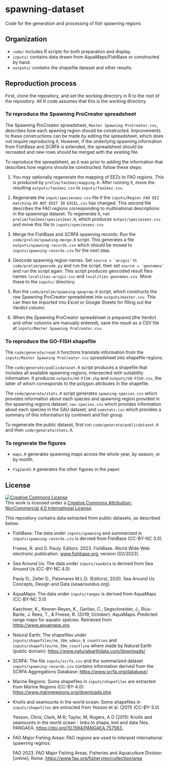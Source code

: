 # spawning-dataset
Code for the generation and processing of fish spawning regions

## Organization
 - `code/` includes R scripts for both preparation and display.
 - `inputs/` contains data drawn from AquaMaps/FishBase or constructed
   by hand.
 - `outputs/` contains the shapefile dataset and other results.

## Reproduction process

First, clone the repository, and set the working directory in R to the
root of the repository. All R code assumes that this is the working
directory.
   
### To reproduce the Spawning ProCreator spreadsheet

The Spawning ProCreator spreadsheet, `Master Spawning ProCreator.csv`,
describes how each spwning region should be constructed. Improvements
to these constructions can be made by editing the spreadsheet, which
does not require reproducing it. However, if the underlying spawning
information from FishBase and SCRFA is extended, the spreadsheet
should be recreated and new rows should be merged with the existing
file.

To reproduce the spreadsheet, as it was prior to adding the
information that describes how regions should be constructed, follow
these steps:

1. You may optionally regenerate the mapping of EEZs to FAO
   regions. This is produced by `prelim/fao2eez/mapping.R`. After
   running it, move the resulting `outputs/fao2eez.csv` to
   `inputs/fao2eez.csv`.
   
2. Regenerate the `input/specieseez.csv` file if the `inputs/Region
FAO EEZ matching-DO NOT EDIT IN EXCEL.csv` has changed. This second
file describes the FAO regions corresponding to multinational
descriptions in the spawnings dataset. To regenerate it, run
`prelim/fao2eez/species2eez.R`, which produces `output/specieseez.csv`
and move this file to `inputs/specieseez.csv`.

3. Merge the FishBase and SCRFA spawning records: Run the
   `code/prelim/spawning-merge.R` script. This generates a file
   `outputs/spawning-records.csv` which should be moved to
   `inputs/spawning-records.csv` for the next step.

4. Geocode spawning region names: Set `source = 'arcgis'` in
   `code/prelim/geocode.py` and run the script; then set `source =
   'geonames'` and run the script again. This script produces geocoded
   result files names `localities-arcgis.csv` and
   `localities-geonames.csv`. Move these to the `inputs/` directory.

5. Run the `code/prelim/spawning-geoprep.R` script, which constructs
   the raw Spawning ProCreator spreadsheet into
   `outputs/master.csv`. This can then be imported into Excel or
   Google Sheets for filling out the Verdict column.

6. When the Spawning ProCreator spreadsheet is prepared (the Verdict
   and other columns are manually entered), save the result as a CSV
   file at `inputs/Master Spawning ProCreator.csv`.

### To reproduce the GO-FISH shapefile

The `code/generate/read.R` functions translate information from the
`inputs/Master Spawning ProCreator.csv` spreadsheet into shapefile
regions.

The `code/generate/publicdataset.R` script produces a shapefile that
includes all available spawning regions, intersected with suitability
information. It produces `outputs/GO-FISH.shp` and
`outputs/GO-FISH.csv`, the latter of which corresponds to the polygon
attributes in the shapefile.

The `code/generate/stats.R` script generates `spawning-species.csv`
which provides information about each species and spawning region
provided in the spawning regions dataset; `sau-species.csv` which
provides information about each species in the SAU dataset; and
`sumstats.csv` which provides a summary of this information by
continent and fish group.

To regenerate the public dataset, first run
`code/generate/publicdataset.R` and then `code/generate/stats.R`.

### To regnerate the figures

 - `maps.R` generates spawning maps across the whole year, by season,
   or by month.
   
 - `Fig2and3.R` generates the other figures in the paper.

## License

<a rel="license" href="http://creativecommons.org/licenses/by-nc/4.0/"><img alt="Creative Commons License" style="border-width:0" src="https://i.creativecommons.org/l/by-nc/4.0/88x31.png" /></a><br />This work is licensed under a <a rel="license" href="http://creativecommons.org/licenses/by-nc/4.0/">Creative Commons Attribution-NonCommercial 4.0 International License</a>.

This repository contains data extracted from public datasets, as described below:

 - FishBase: The data under `inputs/spawning` and summarized in `inputs/spawning-records.csv` is dervied from FishBase (CC-BY-NC 3.0).

   Froese, R. and D. Pauly. Editors. 2023. FishBase. World Wide Web electronic publication. www.fishbase.org, version (02/2023).

 - Sea Around Us: The data under `inputs/saudata` is derived from Sea Around Us (CC-BY-NC 4.0)

   Pauly D., Zeller D., Palomares M.L.D. (Editors), 2020. Sea Around Us Concepts, Design and Data (seaaroundus.org).
   
 - AquaMaps: The data under `inputs/ranges` is derived from AquaMaps (CC-BY-NC 3.0)

   Kaschner, K., Kesner-Reyes, K., Garilao, C., Segschneider, J., Rius-Barile, J. Rees, T., & Froese, R. (2019, October). AquaMaps: Predicted range maps for aquatic species. Retrieved from https://www.aquamaps.org.
   
 - Natural Earth: The shapefiles under `inputs/shapefiles/ne_10m_admin_0_countries` and `inputs/shapefiles/ne_50m_coastline` where made by Natural Earth (public domain): https://www.naturalearthdata.com/downloads/
 
 - SCRFA: The file `inputs/scrfa.csv` and the summarized dataset `inputs/spawning-records.csv` contains information derived from the SCRFA Aggregations Database: https://www.scrfa.org/database/

 - Marine Regions: Some shapefiles in `inputs/shapefiles` are extracted from Marine Regions (CC-BY-4.0): https://www.marineregions.org/downloads.php

 - Knolls and seamounts in the world ocean: Some shapefiles in `inputs/shapefiles` are extracted from Yesson et al. (2011) (CC-BY-3.0)
   
   Yesson, Chris; Clark, M R; Taylor, M; Rogers, A D (2011): Knolls and seamounts in the world ocean - links to shape, kml and data files. PANGAEA, https://doi.org/10.1594/PANGAEA.757563,

- FAO Major Fishing Areas: FAO regions are used to interpret international spawning reginos.

   FAO 2023. FAO Major Fishing Areas. Fisheries and Aquaculture Division [online]. Rome. 
https://www.fao.org/fishery/en/collection/area
